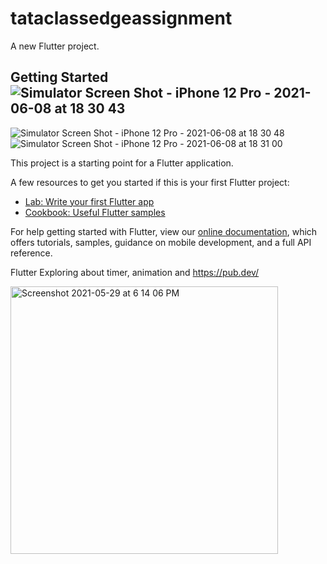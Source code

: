 # tataclassedgeassignment

A new Flutter project.

## Getting Started![Simulator Screen Shot - iPhone 12 Pro - 2021-06-08 at 18 30 43](https://user-images.githubusercontent.com/8912602/121189660-ed299e80-c887-11eb-9c68-43e7e353e1d3.png)
![Simulator Screen Shot - iPhone 12 Pro - 2021-06-08 at 18 30 48](https://user-images.githubusercontent.com/8912602/121189687-f31f7f80-c887-11eb-9948-407c3e06973e.png)
![Simulator Screen Shot - iPhone 12 Pro - 2021-06-08 at 18 31 00](https://user-images.githubusercontent.com/8912602/121189729-fc105100-c887-11eb-9840-e30ebea1c74b.png)


This project is a starting point for a Flutter application.

A few resources to get you started if this is your first Flutter project:

- [Lab: Write your first Flutter app](https://flutter.dev/docs/get-started/codelab)
- [Cookbook: Useful Flutter samples](https://flutter.dev/docs/cookbook)

For help getting started with Flutter, view our
[online documentation](https://flutter.dev/docs), which offers tutorials,
samples, guidance on mobile development, and a full API reference.


Flutter Exploring about timer, animation and https://pub.dev/

<img width="428" alt="Screenshot 2021-05-29 at 6 14 06 PM" src="https://user-images.githubusercontent.com/8912602/120070771-beead880-c0a9-11eb-8937-bc95b961efdd.png">
